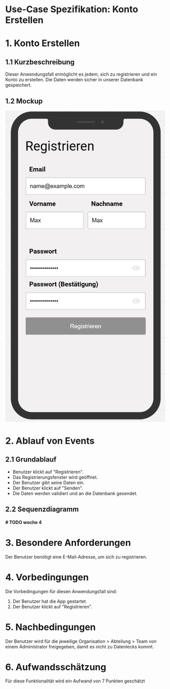 # Use-Case Spezifikation: Konto Erstellen

# 1. Konto Erstellen

## 1.1 Kurzbeschreibung
Dieser Anwendungsfall ermöglicht es jedem, sich zu registrieren und ein Konto zu erstellen. Die Daten werden sicher in unserer Datenbank gespeichert.

## 1.2 Mockup
![Registrierung](./mockups/UC1_Registrieren.png)

# 2. Ablauf von Events

## 2.1 Grundablauf
- Benutzer klickt auf "Registrieren".
- Das Registrierungsfenster wird geöffnet.
- Der Benutzer gibt seine Daten ein.
- Der Benutzer klickt auf "Senden".
- Die Daten werden validiert und an die Datenbank gesendet.

## 2.2 Sequenzdiagramm

#### # TODO woche 4

# 3. Besondere Anforderungen
Der Benutzer benötigt eine E-Mail-Adresse, um sich zu registrieren.

# 4. Vorbedingungen
Die Vorbedingungen für diesen Anwendungsfall sind:
1. Der Benutzer hat die App gestartet.
2. Der Benutzer klickt auf "Registrieren".

# 5. Nachbedingungen

Der Benutzer wird für die jeweilige Organisation > Abteilung > Team von einem Administrator freigegeben,
damit es nicht zu Datenlecks kommt.

# 6. Aufwandsschätzung
Für diese Funktionalität wird ein Aufwand von 7 Punkten geschätzt
